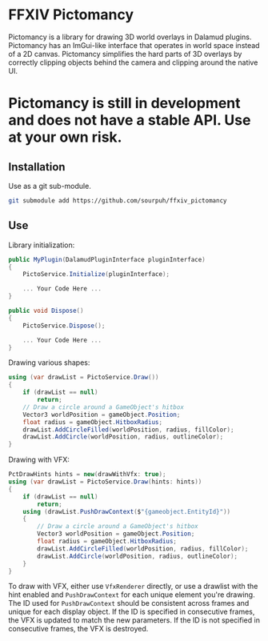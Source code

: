 # FFXIV Pictomancy
Pictomancy is a library for drawing 3D world overlays in Dalamud plugins.
Pictomancy has an ImGui-like interface that operates in world space instead of a 2D canvas.
Pictomancy simplifies the hard parts of 3D overlays by correctly clipping objects behind the camera and clipping around the native UI.

# Pictomancy is still in development and does not have a stable API. Use at your own risk.

## Installation
Use as a git sub-module.
```bash
git submodule add https://github.com/sourpuh/ffxiv_pictomancy
```

## Use
Library initialization:
```c#
public MyPlugin(DalamudPluginInterface pluginInterface)
{
    PictoService.Initialize(pluginInterface);

    ... Your Code Here ...
}

public void Dispose()
{
    PictoService.Dispose();

    ... Your Code Here ...
}
```

Drawing various shapes:
```c#
using (var drawList = PictoService.Draw())
{
    if (drawList == null)
        return;
    // Draw a circle around a GameObject's hitbox
    Vector3 worldPosition = gameObject.Position;
    float radius = gameObject.HitboxRadius;
    drawList.AddCircleFilled(worldPosition, radius, fillColor);
    drawList.AddCircle(worldPosition, radius, outlineColor);
}
```

Drawing with VFX:
```c#
PctDrawHints hints = new(drawWithVfx: true);
using (var drawList = PictoService.Draw(hints: hints))
{
    if (drawList == null)
        return;
    using (drawList.PushDrawContext($"{gameobject.EntityId}"))
    {
        // Draw a circle around a GameObject's hitbox
        Vector3 worldPosition = gameObject.Position;
        float radius = gameObject.HitboxRadius;
        drawList.AddCircleFilled(worldPosition, radius, fillColor);
        drawList.AddCircle(worldPosition, radius, outlineColor);
    }
}
```

To draw with VFX, either use `VfxRenderer` directly, or use a drawlist with the hint enabled and `PushDrawContext` for each unique element you're drawing. The ID used for `PushDrawContext` should be consistent across frames and unique for each display object. If the ID is specified in consecutive frames, the VFX is updated to match the new parameters. If the ID is not specified in consecutive frames, the VFX is destroyed.
